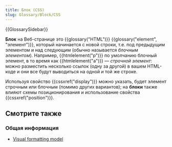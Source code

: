 ```yaml
---
title: Блок (CSS)
slug: Glossary/Block/CSS
---
```


{{GlossarySidebar}}

**Блок** на Веб-странице это {{glossary("HTML")}} {{glossary("element", "элемент")}}, который начинается с новой строки, т.е. под предыдущим элементом и над следующим (обычно называется _блочным элементом_). Например, {{htmlelement("p")}} по умолчанию блочный элемент, в то время как {{htmlelement("a")}} — _строчной элемент_: можно разместить несколько ссылок (одну за другой) в вашем HTML-коде и они все будут выводиться на одной и той же строке.

Используя свойство {{cssxref("display")}} можно указать, будет элемент строчным или блочным (помимо других вариантов); на **блоки** также влияют схемы позиционирования и использование свойства {{cssxref("position")}}.

## Смотрите также

### Общая информация

- [Visual formatting model](/ru/docs/Web/Guide/CSS/Visual_formatting_model)
